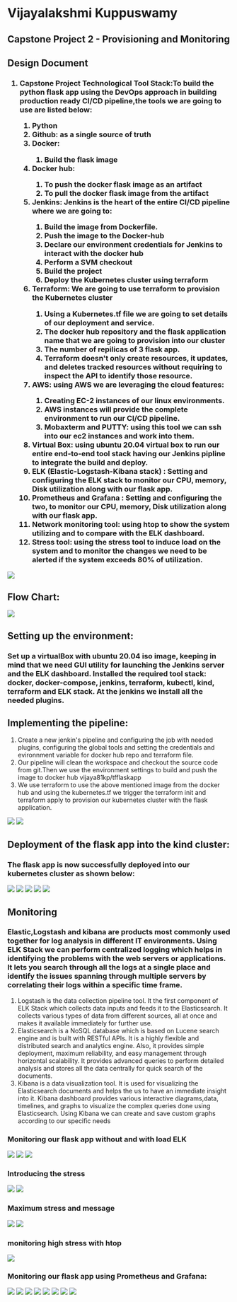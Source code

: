 # Vijayalakshmi Kuppuswamy
<h2>Capstone Project 2 - Provisioning and Monitoring</h2>
<h2>Design Document</h2>
<h3>
  <ol>
  <li>Capstone Project Technological Tool Stack:To build the python flask app using the DevOps approach in building production ready CI/CD pipeline,the tools we are going to use are listed below: </li>
   <ol>
     <li>Python</li>
      <li>Github: as a single source of truth</li>
      <li>Docker:</li>
     <ol>
       <li>Build the flask image</li>
     </ol>
      <li>Docker hub:</li>
     <ol>
       <li>To push the docker flask image as an artifact</li>
       <li>To pull the docker flask image from the artifact</li>
     </ol>
      <li>Jenkins: Jenkins is the heart of the entire CI/CD pipeline where we are going to:</li>
     <ol>
       <li>Build the image from Dockerfile.</li>
        <li>Push the image to the Docker-hub</li>
        <li>Declare our environment credentials for Jenkins to interact with the docker hub</li>
        <li>Perform a SVM checkout</li>
        <li>Build the project</li>
			 <li>Deploy the Kubernetes cluster using terraform</li>
     </ol>
      <li>Terraform: We are going to use terraform to provision the Kubernetes cluster</li>
		 <ol>
			 <li>Using a Kubernetes.tf  file we are going to set details of our deployment and service.</li>
			 <li>The docker hub repository and the flask application name that we are going to provision into our cluster</li>
			 <li>The number of repilicas of 3 flask app.</li>
			 <li>Terraform doesn't only create resources, it updates, and deletes tracked resources without requiring to inspect the API to identify those resource.</li>
					 </ol>
      <li>AWS: using AWS we are leveraging the cloud features:</li>
		 <ol>
			 <li>Creating EC-2 instances of our linux environments.</li>
			 <li>AWS instances will provide the complete environment to run our CI/CD pipeline.</li>
			 <li>Mobaxterm and PUTTY: using this tool we can ssh into our ec2 instances and    work into them.</li>
		 </ol>
		 <li>Virtual Box: using ubuntu 20.04 virtual box to run our entire end-to-end tool stack having our Jenkins pipline to integrate the build and deploy.</li>
		 <li>ELK (Elastic-Logstash-Kibana stack) : Setting and configuring the ELK stack to monitor our CPU, memory, Disk utilization along with our flask app.</li>
     <li>Prometheus and Grafana : Setting and configuring the two, to monitor our CPU, memory, Disk utilization along with our flask app.</li>
		 <li>Network monitoring tool: using htop to show the system utilizing and to compare with the ELK dashboard.</li>
		 <li>Stress tool: using the stress tool to induce load on the system and to monitor the changes we need to be alerted if the system exceeds 80% of utilization.</li>
   </ol>
</ol>
</h3>
<img src="https://github.com/srinanpravij/capterraform/blob/master/images/toolstack.png">
<h2>Flow Chart:</h2>
<img src="https://github.com/srinanpravij/terraform-flask/blob/main/images/cicdmain.png">

<h2>Setting up the environment: </h2>
<h3>Set up a virtualBox with ubuntu 20.04 iso image, keeping in mind that we
 need GUI utility for launching the Jenkins server and the ELK dashboard.
Installed the required tool stack: docker, docker-compose, jenkins, terraform, kubectl, kind, terraform and ELK stack. At the jenkins we install all the needed plugins.</h3>

<h2>Implementing the pipeline:</h2>
<ol>
	<li> Create a new jenkin's pipeline and configuring the job with needed plugins, configuring the global tools and setting the credentials and evironnment variable for docker hub repo and terraform file. </li>
<li> Our pipeline will clean the workspace and checkout the source code from git.Then we use the environment settings to build and push the image to docker hub vijaya81kp/tfflaskapp</li> 
<li>  We use terraform to use the above mentioned image from the docker hub and using the kubernetes.tf we trigger the terraform init and terraform apply to provision our kubernetes cluster with the flask application.</li> 
	</ol>
<img src="https://github.com/srinanpravij/terraform-flask/blob/main/images/jenkinsbuild.png">
<img src="https://github.com/srinanpravij/terraform-flask/blob/main/images/jenkinsbuildview.png">

<h2>Deployment of the flask app into the kind cluster:</h2>
<h3>The flask app is now successfully deployed into our kubernetes cluster as shown below:</h3>

<img src="https://github.com/srinanpravij/terraform-flask/blob/main/images/Deployment1.png">

<img src="https://github.com/srinanpravij/terraform-flask/blob/main/images/deployment2.png">

<img src="https://github.com/srinanpravij/terraform-flask/blob/main/images/deployment3.png">

<img src="https://github.com/srinanpravij/terraform-flask/blob/main/images/deployment4.png">

<img src="https://github.com/srinanpravij/terraform-flask/blob/main/images/deployment5.png">

<h2>Monitoring</h2>
<h3>Elastic,Logstash and kibana are products most commonly used together for log analysis in different IT environments. Using  ELK Stack we can perform centralized logging which helps in identifying the problems with the web servers or applications. It lets you search through all the logs at a single place and identify the issues spanning through multiple servers by correlating their logs within a specific time frame.</h3>
<ol>
<li>Logstash is the data collection pipeline tool. It the first component of ELK Stack which collects data inputs and feeds it to the Elasticsearch. It collects various types of data from different sources, all at once and makes it available immediately for further use.</li>
<li>Elasticsearch is a NoSQL database which is based on Lucene search engine and is built with RESTful APIs. It is a highly flexible and distributed search and analytics engine. Also, it provides simple deployment, maximum reliability, and easy management through horizontal scalability. It provides advanced queries to perform detailed analysis and stores all the data centrally for quick search of the documents. </li>
<li>Kibana is a data visualization tool. It is used for visualizing the Elasticsearch documents and helps the us to have an immediate insight into it. Kibana dashboard provides various interactive diagrams,data, timelines, and graphs to visualize the complex queries done using Elasticsearch. Using Kibana we can create and save custom graphs according to our specific needs</li>
</ol>
<h3>Monitoring our flask app without and with load ELK</h3>
<img src="https://github.com/srinanpravij/terraform-flask/blob/main/images/monitor1.png">
<img src="https://github.com/srinanpravij/terraform-flask/blob/main/images/monitor2.png">
<img src="https://github.com/srinanpravij/terraform-flask/blob/main/images/monitor3.png">

<h3>Introducing the stress</h3>
<img src="https://github.com/srinanpravij/terraform-flask/blob/main/images/monitor4.png">
<img src="https://github.com/srinanpravij/terraform-flask/blob/main/images/monitor5.png">

<h3>Maximum stress and message</h3>
<img src="https://github.com/srinanpravij/terraform-flask/blob/main/images/monitor6.png">
<img src="https://github.com/srinanpravij/terraform-flask/blob/main/images/monitor7.png">

<h3>monitoring high stress with htop</h3>
<img src="https://github.com/srinanpravij/terraform-flask/blob/main/images/monitor8.png">

<h3>Monitoring our flask app using Prometheus and Grafana:</h3>
<img src="https://github.com/srinanpravij/capterraform/blob/master/images/grafana1.png">
<img src="https://github.com/srinanpravij/capterraform/blob/master/images/grafana1.png">
<img src="https://github.com/srinanpravij/capterraform/blob/master/images/grafana1.png">
<img src="https://github.com/srinanpravij/capterraform/blob/master/images/grafana1.png">
<img src="https://github.com/srinanpravij/capterraform/blob/master/images/grafana1.png">
<img src="https://github.com/srinanpravij/capterraform/blob/master/images/grafana1.png">
<img src="https://github.com/srinanpravij/capterraform/blob/master/images/grafana1.png">
<img src="https://github.com/srinanpravij/capterraform/blob/master/images/grafana1.png">
	
